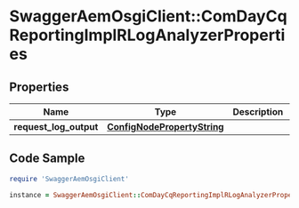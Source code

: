 # SwaggerAemOsgiClient::ComDayCqReportingImplRLogAnalyzerProperties

## Properties

Name | Type | Description | Notes
------------ | ------------- | ------------- | -------------
**request_log_output** | [**ConfigNodePropertyString**](ConfigNodePropertyString.md) |  | [optional] 

## Code Sample

```ruby
require 'SwaggerAemOsgiClient'

instance = SwaggerAemOsgiClient::ComDayCqReportingImplRLogAnalyzerProperties.new(request_log_output: null)
```


